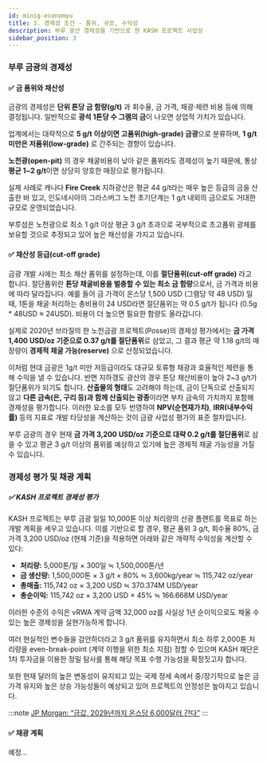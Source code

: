 ```yaml
---
id: minig-economyu
title: 3. 경제성 조건 - 품위, 규모, 수익성
description: 부루 광산 경제성을 기반으로 한 KASH 프로젝트 사업성
sidebar_position: 3
---
```


### 부루 금광의 경제성

#### ✅ 금 품위와 채산성

금광의 경제성은 **단위 톤당 금 함량(g/t)** 과 회수율, 금 가격, 채광·제련 비용 등에 의해 결정됩니다. 일반적으로 **광석 1톤당 수 그램의 금**이 나오면 상업적 가치가 있습니다. 

업계에서는 대략적으로 **5 g/t 이상이면 고품위(high-grade) 금광**으로 분류하며, **1 g/t 미만은 저품위(low-grade)** 로 간주되는 경향이 있습니다. 

**노천광(open-pit)** 의 경우 채굴비용이 낮아 같은 품위라도 경제성이 높기 때문에, 통상 **평균 1~2 g/t**이면 상당히 양호한 매장으로 평가됩니다. 

실제 사례로 캐나다 **Fire Creek** 지하광산은 평균 44 g/t라는 매우 높은 등급의 금을 산출한 바 있고, 인도네시아의 그라스버그 노천 초기단계는 1 g/t 내외의 금으로도 거대한 규모로 운영되었습니다.  

부루섬은 노천광으로 최소 1 g/t 이상 평균 3 g/t 초과으로 국부적으로 초고품위 광체를 보유할 것으로 추정되고 있어 높은 채산성을 가지고 있습니다.

#### ✅ 채산성 등급(cut-off grade)

금광 개발 시에는 최소 채산 품위를 설정하는데, 이를 **절단품위(cut-off grade)** 라고 합니다. 절단품위란 **톤당 채굴비용을 벌충할 수 있는 최소 금 함량**으로서, 금 가격과 비용에 따라 달라집니다. 
예를 들어 금 가격이 온스당 1,500 USD (그램당 약 48 USD) 일 때, 1톤을 채굴·처리하는 총비용이 24 USD라면 절단품위는 약 0.5 g/t가 됩니다 (0.5g * 48USD ≈ 24USD). 비용이 더 높으면 필요한 함량도 올라갑니다.

실제로 2020년 브라질의 한 노천금광 프로젝트(Posse)의 경제성 평가에서는 **금 가격 1,400 USD/oz 기준으로 0.37 g/t를 절단품위**로 삼았고, 그 결과 평균 약 1.18 g/t의 매장량이 **경제적 채굴 가능(reserve)** 으로 산정되었습니다. 

이처럼 현대 금광은 1g/t 미만 저등급이라도 대규모 토류형 채광과 효율적인 제련을 통해 수익을 낼 수 있습니다. 반면 지하갱도 광산의 경우 톤당 채산비용이 높아 2~3 g/t가 절단품위가 되기도 합니다. **산출물의 형태**도 고려해야 하는데, 금이 단독으로 산출되지 않고 **다른 금속(은, 구리 등)과 함께 산출되는 광종**이라면 부차 금속의 가치까지 포함해 경제성을 평가합니다. 이러한 요소를 모두 반영하여 **NPV(순현재가치)**, **IRR(내부수익률)** 등의 지표로 개발 타당성을 계산하는 것이 금광 사업성 평가의 표준 절차입니다.

부루 금광의 경우 현재 **금 가격 3,200 USD/oz 기준으로 대략 0.2 g/t를 절단품위**로 삼을 수 있고 평균 3 g/t 이상의 품위를 예상하고 있기에 높은 경제적 채굴 가능성을 가질 수 있습니다.

### 경제성 평가 및 채광 계획

##### ✅ KASH 프로젝트 경제성 평가

KASH 프로젝트는 부루 금광 일일 10,000톤 이상 처리량의 선광 플랜트를 목표로 하는 개발 계획을 세우고 있습니다. 이를 기반으로 할 경우, 평균 품위 3 g/t, 회수율 80%, 금 가격 3,200 USD/oz (현재 기준)을 적용하면 아래와 같은 개략적 수익성을 계산할 수 있다:

- **처리량:** 5,000톤/일 × 300일 ≒ 1,500,000톤/년
- **금 생산량:** 1,500,000톤 × 3 g/t × 80% ≒ 3,600kg/year ≒ 115,742 oz/year
- **총매출:** 115,742 oz × 3,200 USD ≒ 370.374M USD/year
- **총순이익:** 115,742 oz × 3,200 USD × 45%  ≒ 166.668M USD/year

이러한 수준의 수익은 vRWA 계약 금액 32,000 oz를 사실상 1년 순이익으로도 채울 수 있는 높은 경제성을 실현가능하게 합니다. 

여러 현실적인 변수들을 감안하더라고 3 g/t 품위를 유지하면서 최소 하루 2,000톤 처리량을 even-break-point (계약 이행을 위한 최소 지점) 정할 수 있으며 KASH 재단은 1차 투자금을 이용한 정밀 탐사를 통해 해당 목표 수행 가능성을 확정짓고자 합니다.

또한 현재 달러의 높은 변동성이 유지되고 있는 국제 정세 속에서 중/장기적으로 높은 금가격 유지와 높은 상승 가능성들이 예상되고 있어 프로젝트의 안정성은 높아지고 있습니다.

:::note
[JP Morgan: “금값, 2029년까지 온스당 6,000달러 간다”](https://youtube.com/watch?v=QbRgFpJoujg&si=TyjmqkE8G_5o2y0Z)
:::

#### ✅ 채광 계획

예정...